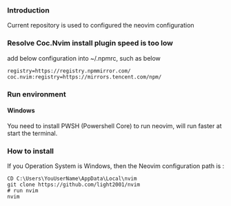 ### Introduction
Current repository is used to configured the neovim configuration

### Resolve Coc.Nvim install plugin speed is too low
add below configuration into ~/.npmrc, such as below 
~~~
registry=https://registry.npmmirror.com/
coc.nvim:registry=https://mirrors.tencent.com/npm/
~~~


### Run environment
#### Windows
You need to install PWSH (Powershell Core) to run neovim, will run faster at start the terminal.


### How to install 
If you Operation System is Windows, then the Neovim configuration path is :
```
CD C:\Users\YouUserName\AppData\Local\nvim
git clone https://github.com/light2001/nvim
# run nvim
nvim
```

